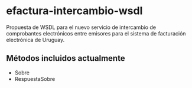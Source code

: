 # efactura-intercambio-wsdl

Propuesta de WSDL para el nuevo servicio de intercambio de comprobantes electrónicos entre emisores para el sistema de facturación electrónica de Uruguay.

## Métodos incluidos actualmente

- Sobre
- RespuestaSobre
